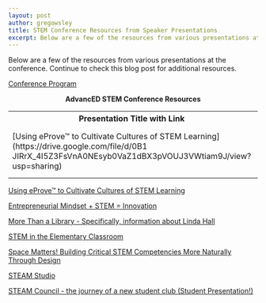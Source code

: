 ```yaml
---
layout: post
author: gregowsley
title: STEM Conference Resources from Speaker Presentations
excerpt: Below are a few of the resources from various presentations at the conference.
---
```


Below are a few of the resources from various presentations at the conference. Continue to check this blog post for additional resources.

[Conference Program](https://drive.google.com/file/d/1k5eINr__jliu_PQcP3SD5iv4aOpVErxq/view?usp=sharing)

<center><b>AdvancED STEM Conference Resources</b></center>

<table>
  <tr>
    <th>Presentation Title with Link</th>
    <th>Organization Website</th>
  </tr>
  <tr>
    <td>[Using eProve™ to Cultivate Cultures of STEM Learning](https://drive.google.com/file/d/0B1 JIRrX_4I5Z3FsVnA0NEsyb0VaZ1dBX3pVOUJ3VWtiam9J/view?usp=sharing)</td>
    <td>[AdvancED STEM Certification](http://www.advanc-ed.org/services/stem-certification)</td>
  </tr>
</table>
     
[Using eProve™ to Cultivate Cultures of STEM Learning](https://drive.google.com/file/d/0B1-JIRrX_4I5Z3FsVnA0NEsyb0VaZ1dBX3pVOUJ3VWtiam9J/view?usp=sharing)

[Entrepreneurial Mindset + STEM = Innovation](https://drive.google.com/open?id=0B1-JIRrX_4I5ZHBHRnlTa3o4MnNFdHc0djhHZWZmTlE3Zk5B)

[More Than a Library - Specifically, information about Linda Hall](https://drive.google.com/open?id=1bJeveK8yE_th7jCytlQBinvlLIBt0T59)

[STEM in the Elementary Classroom](https://drive.google.com/open?id=0B1-JIRrX_4I5MkF0MHhJWnpjcjQwVTFIYUV2QzRWdmZVTGww)

[Space Matters! Building Critical STEM Competencies More Naturally Through Design](https://drive.google.com/open?id=1hLbXblJKZ_9sP6OZcTokRZVW1ImMOphz)

[STEAM Studio](https://drive.google.com/open?id=1jyzDkauY1q4Uyj2o3G3HX76uPM8xyxXz)

[STEAM Council - the journey of a new student club (Student Presentation!)](https://drive.google.com/file/d/1PZVtGkvwmoMkgycOXuQ4cPXxt5eVjUWA/view?usp=sharing)

